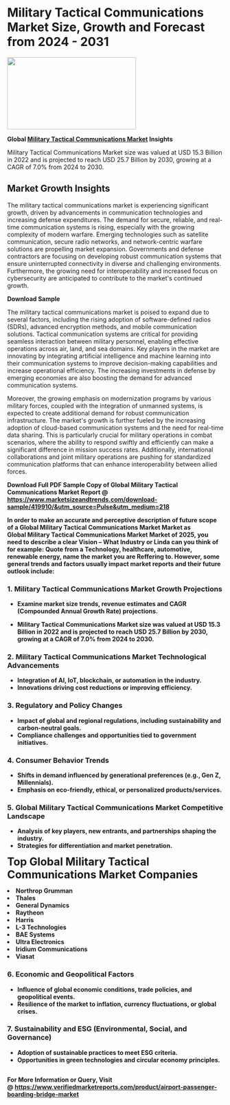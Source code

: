 <H1>Military Tactical Communications Market Size, Growth and Forecast from 2024 - 2031</H1><img class="aligncenter size-medium wp-image-584254" src="https://thirdeyenews.in/wp-content/uploads/2024/09/Global-Market-Research-300x168.jpeg" alt="" width="300" height="168" /><p><strong>Global&nbsp;<a href="https://www.marketsizeandtrends.com/download-sample/419910/&amp;utm_source=Pulse&amp;utm_medium=218">Military Tactical Communications Market</a> Insights</strong></p><p>Military Tactical Communications Market size was valued at USD 15.3 Billion in 2022 and is projected to reach USD 25.7 Billion by 2030, growing at a CAGR of 7.0% from 2024 to 2030.</p><p><h2>Market Growth Insights</h2> <p>The military tactical communications market is experiencing significant growth, driven by advancements in communication technologies and increasing defense expenditures. The demand for secure, reliable, and real-time communication systems is rising, especially with the growing complexity of modern warfare. Emerging technologies such as satellite communication, secure radio networks, and network-centric warfare solutions are propelling market expansion. Governments and defense contractors are focusing on developing robust communication systems that ensure uninterrupted connectivity in diverse and challenging environments. Furthermore, the growing need for interoperability and increased focus on cybersecurity are anticipated to contribute to the market's continued growth.</p> <p><strong>Download Sample</strong></p> <p>The military tactical communications market is poised to expand due to several factors, including the rising adoption of software-defined radios (SDRs), advanced encryption methods, and mobile communication solutions. Tactical communication systems are critical for providing seamless interaction between military personnel, enabling effective operations across air, land, and sea domains. Key players in the market are innovating by integrating artificial intelligence and machine learning into their communication systems to improve decision-making capabilities and increase operational efficiency. The increasing investments in defense by emerging economies are also boosting the demand for advanced communication systems.</p> <p>Moreover, the growing emphasis on modernization programs by various military forces, coupled with the integration of unmanned systems, is expected to create additional demand for robust communication infrastructure. The market's growth is further fueled by the increasing adoption of cloud-based communication systems and the need for real-time data sharing. This is particularly crucial for military operations in combat scenarios, where the ability to respond swiftly and efficiently can make a significant difference in mission success rates. Additionally, international collaborations and joint military operations are pushing for standardized communication platforms that can enhance interoperability between allied forces.</p> <p><strong></p><p><span class=""><strong>Download Full PDF Sample Copy of Global Military Tactical Communications Market Report</strong> @ <a href="https://www.marketsizeandtrends.com/download-sample/419910/&amp;utm_source=Pulse&amp;utm_medium=218" target="_blank">https://www.marketsizeandtrends.com/download-sample/419910/&amp;utm_source=Pulse&amp;utm_medium=218</a></span></p><p>In order to make an accurate and perceptive description of future scope of a Global&nbsp;Military Tactical Communications Market Market as Global&nbsp;Military Tactical Communications Market Market of 2025, you need to describe a clear Vision &ndash; What Industry or Linda can you think of for example: Quote from a Technology, healthcare, automotive, renewable energy, name the market you are Reffering to. However, some general trends and factors usually impact market reports and their future outlook include:</p><h3>1.&nbsp;<strong>Military Tactical Communications Market Growth Projections</strong></h3><ul><li>Examine market size trends, revenue estimates and CAGR (Compounded Annual Growth Rate) projections.</li><li><p>Military Tactical Communications Market size was valued at USD 15.3 Billion in 2022 and is projected to reach USD 25.7 Billion by 2030, growing at a CAGR of 7.0% from 2024 to 2030.</p></li></ul><h3>2.&nbsp;<strong>Military Tactical Communications Market Technological Advancements</strong></h3><ul><li>Integration of AI, IoT, blockchain, or automation in the industry.</li><li>Innovations driving cost reductions or improving efficiency.</li></ul><h3>3.&nbsp;<strong>Regulatory and Policy Changes</strong></h3><ul><li>Impact of global and regional regulations, including sustainability and carbon-neutral goals.</li><li>Compliance challenges and opportunities tied to government initiatives.</li></ul><h3>4.&nbsp;<strong>Consumer Behavior Trends</strong></h3><ul><li>Shifts in demand influenced by generational preferences (e.g., Gen Z, Millennials).</li><li>Emphasis on eco-friendly, ethical, or personalized products/services.</li></ul><h3>5.&nbsp;<strong>Global Military Tactical Communications Market Competitive Landscape</strong></h3><ul><li>Analysis of key players, new entrants, and partnerships shaping the industry.</li><li>Strategies for differentiation and market penetration.</li></ul><p data-pm-slice="1 1 []"><span style="color: inherit; font-family: inherit; font-size: 25px;">Top Global Military Tactical Communications Market Companies</span></p><div class="" data-test-id=""><p><li>Northrop Grumman</li><li> Thales</li><li> General Dynamics</li><li> Raytheon</li><li> Harris</li><li> L-3 Technologies</li><li> BAE Systems</li><li> Ultra Electronics</li><li> Iridium Communications</li><li> Viasat</li></p></div><h3>6.&nbsp;<strong>Economic and Geopolitical Factors</strong></h3><ul><li>Influence of global economic conditions, trade policies, and geopolitical events.</li><li>Resilience of the market to inflation, currency fluctuations, or global crises.</li></ul><h3>7.&nbsp;<strong>Sustainability and ESG (Environmental, Social, and Governance)</strong></h3><ul><li>Adoption of sustainable practices to meet ESG criteria.</li><li>Opportunities in green technologies and circular economy principles.</li></ul><h2><strong style="font-size: 14px;">For More Information or Query, Visit @&nbsp;</strong><a style="background-color: #ffffff; font-size: 14px;" href="https://www.marketsizeandtrends.com/report/military-tactical-communications-market/" target="_blank">https://www.verifiedmarketreports.com/product/airport-passenger-boarding-bridge-market</a></h2>
